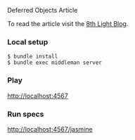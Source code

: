 Deferred Objects Article

To read the article visit the [8th Light Blog][1].

### Local setup

    $ bundle install
    $ bundle exec middleman server

### Play

  [http://localhost:4567][2]

### Run specs

  [http://localhost:4567/jasmine][3]

[1]: http://blog.8thlight.com/
[2]: http://localhost:4567
[3]: http://localhost:4567/jasmine
